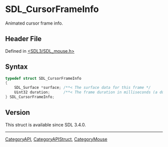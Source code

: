 # SDL_CursorFrameInfo

Animated cursor frame info.

## Header File

Defined in [<SDL3/SDL_mouse.h>](https://github.com/libsdl-org/SDL/blob/main/include/SDL3/SDL_mouse.h)

## Syntax

```c
typedef struct SDL_CursorFrameInfo
{
    SDL_Surface *surface; /**< The surface data for this frame */
    Uint32 duration;      /**< The frame duration in milliseconds (a duration of 0 is infinite) */
} SDL_CursorFrameInfo;
```

## Version

This struct is available since SDL 3.4.0.

----
[CategoryAPI](CategoryAPI), [CategoryAPIStruct](CategoryAPIStruct), [CategoryMouse](CategoryMouse)

